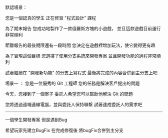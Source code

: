 默認場景：

您是一個認真的學生
正在修習 "程式設計" 課程

為了期末報告
您成功地製作了一款俄羅斯方塊的小遊戲，
並且這款遊戲目前運行非常順利

距離報告的最後期限還有一段時間
您決定在遊戲裡增加玩法，使它變得更有趣

為了實現這個目標
您選擇了使用分支系統來開發專案
並且開發功能的過程非常順利

試著繼續在 "開發新功能" 的分支上寫程式
最後將完成的內容合併到主分支上吧


場景一 ：
您是一位優秀的 Git 工程師
您的任務是解決客戶提出的問題

今天，您接到了一個案子
委託人希望您可以幫助他解決 Git 的問題

您將透過遠端連線電腦，並與委託人保持聯繫
試著達成委託人的需求吧

----------------
一個學生開發專案
但是遇到Bug

希望玩家先建立BugFix
在完成修復後
將bugFix合併到主分支